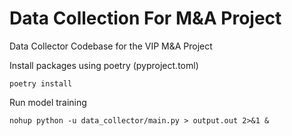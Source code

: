 # Data Collection For M&A Project
Data Collector Codebase for the VIP M&amp;A Project

Install packages using poetry (pyproject.toml)
```
poetry install
```


Run model training
```
nohup python -u data_collector/main.py > output.out 2>&1 &
```

